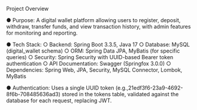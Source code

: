 Project Overview

● Purpose: A digital wallet platform allowing users to register, deposit, withdraw, transfer
funds, and view transaction history, with admin features for monitoring and reporting.

● Tech Stack:
○ Backend: Spring Boot 3.3.5, Java 17
○ Database: MySQL (digital_wallet schema)
○ ORM: Spring Data JPA, MyBatis (for specific queries)
○ Security: Spring Security with UUID-based Bearer token authentication
○ API Documentation: Swagger (Springfox 3.0.0)
○ Dependencies: Spring Web, JPA, Security, MySQL Connector, Lombok, MyBatis

● Authentication: Uses a single UUID token (e.g.,21edf3f6-23a9-4692-8f6b-708485636ad3) stored in the tokens table, validated against
the database for each request, replacing JWT.
